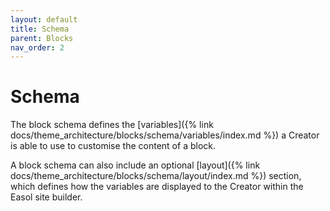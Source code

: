 ```yaml
---
layout: default
title: Schema
parent: Blocks
nav_order: 2
---
```


# Schema

The block schema defines the [variables]({% link docs/theme_architecture/blocks/schema/variables/index.md %}) a Creator is able to use to customise the content of a block.

A block schema can also include an optional [layout]({% link docs/theme_architecture/blocks/schema/layout/index.md %}) section, which defines how the variables are displayed to the Creator within the Easol site builder.